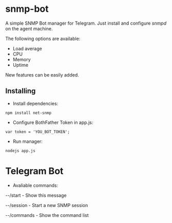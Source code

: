 # snmp-bot
A simple SNMP Bot manager for Telegram. Just install and configure *snmpd* on the agent machine.

The following options are available:
- Load average
- CPU
- Memory
- Uptime

New features can be easily added.

## Installing

 - Install dependencies:
 
 `npm install net-snmp`

 - Configure BothFather Token in app.js:
 
 `var token = 'YOU_BOT_TOKEN';`

 - Run manager:
 
 `nodejs app.js`

 # Telegram Bot

 - Avaliable commands:
 
 --/start - Show this message
 
 --/session - Start a new SNMP session
 
 --/commands - Show the command list
 

 

